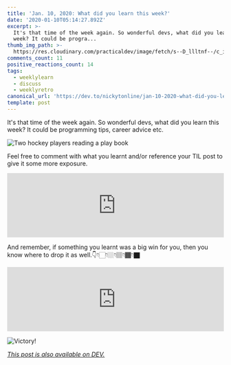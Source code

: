 ```yaml
---
title: 'Jan. 10, 2020: What did you learn this week?'
date: '2020-01-10T05:14:27.892Z'
excerpt: >-
  It's that time of the week again. So wonderful devs, what did you learn this
  week? It could be progra...
thumb_img_path: >-
  https://res.cloudinary.com/practicaldev/image/fetch/s--D_llltnf--/c_imagga_scale,f_auto,fl_progressive,h_420,q_auto,w_1000/https://thepracticaldev.s3.amazonaws.com/i/dbzds2pufmi88h97h4qw.png
comments_count: 11
positive_reactions_count: 14
tags:
  - weeklylearn
  - discuss
  - weeklyretro
canonical_url: 'https://dev.to/nickytonline/jan-10-2020-what-did-you-learn-this-week-2b9c'
template: post
---
```

It's that time of the week again. So wonderful devs, what did you learn this week? It could be programming tips, career advice etc.

![Two hockey players reading a play book](https://media.giphy.com/media/OqJdvB5VyUUqNoZdjO/giphy-downsized-large.gif)

Feel free to comment with what you learnt and/or reference your TIL post to give it some more exposure.


<iframe class="liquidTag" src="https://dev.to/embed/tag?args=todayilearned" style="border: 0; width: 100%;"></iframe>


And remember, if something you learnt was a big win for you, then you know where to drop it as well.👇👇🏻👇🏼👇🏽👇🏾👇🏿


<iframe class="liquidTag" src="https://dev.to/embed/link?args=https%3A%2F%2Fdev.to%2Fjess%2Fwhat-was-your-win-this-past-week-4ac4" style="border: 0; width: 100%;"></iframe>


![Victory!](https://media.giphy.com/media/K3RxMSrERT8iI/giphy.gif)

*[This post is also available on DEV.](https://dev.to/nickytonline/jan-10-2020-what-did-you-learn-this-week-2b9c)*


<script>
const parent = document.getElementsByTagName('head')[0];
const script = document.createElement('script');
script.type = 'text/javascript';
script.src = 'https://cdnjs.cloudflare.com/ajax/libs/iframe-resizer/4.1.1/iframeResizer.min.js';
script.charset = 'utf-8';
script.onload = function() {
    window.iFrameResize({}, '.liquidTag');
};
parent.appendChild(script);
</script>    
